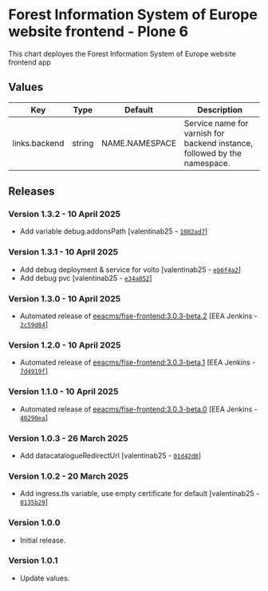 # Forest Information System of Europe website frontend - Plone 6

This chart deployes the Forest Information System of Europe website frontend app

## Values

| Key           | Type   | Default        | Description                                                               |
| ------------- | ------ | -------------- | ------------------------------------------------------------------------- |
| links.backend | string | NAME.NAMESPACE | Service name for varnish for backend instance, followed by the namespace. |

## Releases

### Version 1.3.2 - 10 April 2025
- Add variable debug.addonsPath [valentinab25 - [`1082ad7`](https://github.com/eea/helm-charts/commit/1082ad7f8ade8f2f56e07d17c104da9cc27a9dbf)]

### Version 1.3.1 - 10 April 2025
- Add debug deployment & service for volto [valentinab25 - [`eb6f4a2`](https://github.com/eea/helm-charts/commit/eb6f4a25d8f1d534bf9768a4d4c3cd563a58c104)]
- Add debug pvc [valentinab25 - [`e34a052`](https://github.com/eea/helm-charts/commit/4e34a052f0efddaacacef874808b6783706cfee5)]


### Version 1.3.0 - 10 April 2025
- Automated release of [eeacms/fise-frontend:3.0.3-beta.2](https://github.com/eea/fise-frontend/releases) [EEA Jenkins - [`2c59d84`](https://github.com/eea/helm-charts/commit/2c59d84b068577be46eb7d8272a2a9995d3be124)]

### Version 1.2.0 - 10 April 2025
- Automated release of [eeacms/fise-frontend:3.0.3-beta.1](https://github.com/eea/fise-frontend/releases) [EEA Jenkins - [`7d4919f`](https://github.com/eea/helm-charts/commit/7d4919f5e3b96b6cff5ead44c84fc8adfbf54fd8)]

### Version 1.1.0 - 10 April 2025
- Automated release of [eeacms/fise-frontend:3.0.3-beta.0](https://github.com/eea/fise-frontend/releases) [EEA Jenkins - [`40290ea`](https://github.com/eea/helm-charts/commit/40290ea04a1cf97d662f504d6d3fee448988b57e)]

### Version 1.0.3 - 26 March 2025
- Add datacatalogueRedirectUrl [valentinab25 - [`01d42d0`](https://github.com/eea/helm-charts/commit/01d42d0e17c169d243a5633a35293f592d76eb1d)]

### Version 1.0.2 - 20 March 2025
- Add ingress.tls variable, use empty certificate for default [valentinab25 - [`0135b29`](https://github.com/eea/helm-charts/commit/0135b29490b3c27818b3e5a4c9cf836a5be0b2e6)]

### Version 1.0.0

- Initial release.

### Version 1.0.1

- Update values.
